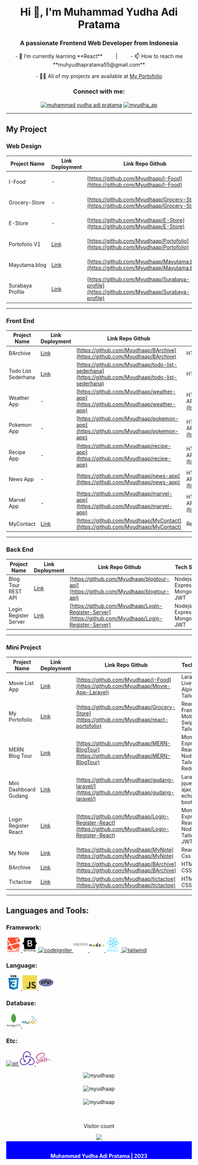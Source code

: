 <h1 align="center">Hi 👋, I'm Muhammad Yudha Adi Pratama</h1>
<h3 align="center">A passionate Frontend Web Developer from Indonesia</h3>

<p align="center">
  <span>- 🌱 I’m currently learning **React**</span> &nbsp;&nbsp;&nbsp;&nbsp;&nbsp;&nbsp;&nbsp; | &nbsp;&nbsp;&nbsp;&nbsp;&nbsp;&nbsp;&nbsp;
  <span>- 📫 How to reach me **muhyudhapratama55@gmail.com**</span>
</p>

<p align="center">
  <span>- 👨‍💻 All of my projects are available at <a target="_blank" href="https://mayutamadev.netlify.app" target="blank">My Portofolio</a></span>  
</p>

<h3 align="center">Connect with me:</h3>
<p align="center">
<a href="https://linkedin.com/in/muhammad yudha adi pratama" target="_blank"><img align="center" src="https://raw.githubusercontent.com/rahuldkjain/github-profile-readme-generator/master/src/images/icons/Social/linked-in-alt.svg" alt="muhammad yudha adi pratama" height="30" width="40" /></a>
<a href="https://instagram.com/myudha_ap" target="_blank"><img align="center" src="https://raw.githubusercontent.com/rahuldkjain/github-profile-readme-generator/master/src/images/icons/Social/instagram.svg" alt="myudha_ap" height="30" width="40" /></a>
</p>

---

## My Project

### Web Design

| Project Name          | Link Deployment                                                 | Link Repo Github                                                | Tech Stack 	                                             	|
| --------------------- | --------------------------------------------------------------- | --------------------------------------------------------------- | ----------------------------------------------------------------- |
| I-Food | - | [https://github.com/Myudhaap/I-Food](https://github.com/Myudhaap/I-Food)          | HTML, CSS, JS |
| Grocery-Store | - | [https://github.com/Myudhaap/Grocery-Store](https://github.com/Myudhaap/Grocery-Store) | HTML, CSS, JS |
| E-Store | - | [https://github.com/Myudhaap/E-Store](https://github.com/Myudhaap/E-Store) | HTML, CSS, JS |
| Portofolio V1 | [Link](https://myudhaap.github.io/Portofolio/) | [https://github.com/Myudhaap/Portofolio](https://github.com/Myudhaap/Portofolio) | HTML, CSS, JS |
| Mayutama.blog | [Link](https://mayutama-blog.netlify.app) | [https://github.com/Myudhaap/Mayutama.blog](https://github.com/Myudhaap/Mayutama.blog) | HTML, CSS, JS |
| Surabaya Profile | [Link](https://surabaya-profile.netlify.app) | [https://github.com/Myudhaap/Surabaya-profile](https://github.com/Myudhaap/Surabaya-profile) | HTML , CSS, JS |


---

### Front End

| Project Name          | Link Deployment                                                 | Link Repo Github                                                | Tech Stack 	                                             	|
| --------------------- | --------------------------------------------------------------- | --------------------------------------------------------------- | ----------------------------------------------------------------- |
| BArchive | [Link](https://barchive.netlify.app/) | [https://github.com/Myudhaap/BArchive](https://github.com/Myudhaap/BArchive) | HTML, CSS, JS |
| Todo List Sederhana | [Link](https://mayutama-todo.netlify.app) | [https://github.com/Myudhaap/todo-list-sederhana](https://github.com/Myudhaap/todo-list-sederhana) | HTML, CSS, JS |
| Weather App | - | [https://github.com/Myudhaap/weather-app](https://github.com/Myudhaap/weather-app) | HTML, CSS, JS, API([https://api.openweathermap.org/](https://api.openweathermap.org/)) |
| Pokemon App | - | [https://github.com/Myudhaap/pokemon-app](https://github.com/Myudhaap/pokemon-app) | HTML, CSS, JS, API([https://pokeapi.co](https://pokeapi.co)) |
| Recipe App | - | [https://github.com/Myudhaap/recipe-app](https://github.com/Myudhaap/recipe-app) | HTML, CSS, JS, API([https://www.themealdb.com](https://www.themealdb.com)) |
| News App | - | [https://github.com/Myudhaap/news-app](https://github.com/Myudhaap/news-app) | HTML, CSS, JS, API([https://newsapi.org/](https://newsapi.org/)) |
| Marvel App | - | [https://github.com/Myudhaap/marvel-app](https://github.com/Myudhaap/marvel-app) | HTML, CSS, JS, API([http://gateway.marvel.com](http://gateway.marvel.com))
| MyContact | [Link](https://mayutama-contact.netlify.app) | [https://github.com/Myudhaap/MyContact](https://github.com/Myudhaap/MyContact) | React, CSS |


---

### Back End

| Project Name          | Link Deployment                                                 | Link Repo Github                                                | Tech Stack 	                                             	|
| --------------------- | --------------------------------------------------------------- | --------------------------------------------------------------- | ----------------------------------------------------------------- |
| Blog Tour REST API | [Link](https://blogtour-api.up.railway.app/) | [https://github.com/Myudhaap/blogtour-api](https://github.com/Myudhaap/blogtour-api) | Nodejs, Expressjs, MongooDB, JWT |
| Login Register Server | [Link](https://login-register-server-production.up.railway.app/) | [https://github.com/Myudhaap/Login-Register-Server](https://github.com/Myudhaap/Login-Register-Server) | Nodejs, Expressjs, MongooDB, JWT |


---

### Mini Project

| Project Name          | Link Deployment                                                 | Link Repo Github                                                | Tech Stack 	                                             	|
| --------------------- | --------------------------------------------------------------- | --------------------------------------------------------------- | ----------------------------------------------------------------- |
| Movie List App | [Link](https://mayutama.000webhostapp.com/) | [https://github.com/Myudhaap/I-Food](https://github.com/Myudhaap/Movie-App-Laravel) | Laravel, Livewire, Alpinejs, Tailwind |
| My Portofolio | [Link](https://mayutamadev.netlify.app/) | [https://github.com/Myudhaap/Grocery-Store](https://github.com/Myudhaap/react-portofolio) | Reactjs, Framer Motion, Swiperjs, Tailwind |
| MERN Blog Tour | [Link](https://blog-tour.netlify.app/) | [https://github.com/Myudhaap/MERN-BlogTour](https://github.com/Myudhaap/MERN-BlogTour) | MongooDB, Expressjs, Reactjs, Nodejs, Tailwind, Redux |
| Mini Dashboard Gudang | [Link](https://mini-dashboard-gudang.000webhostapp.com/) | [https://github.com/Myudhaap/gudang-laravel/](https://github.com/Myudhaap/gudang-laravel/) | Laravel, jquery, ajax, echartjs, bootstrap |
| Login Register React | [Link](https://mayutama-auth.netlify.app/profile) | [https://github.com/Myudhaap/Login-Register-React](https://github.com/Myudhaap/Login-Register-React) | MongooDB, ExpressJs, React, NodeJs, Tailwind, JWT |
| My Note | [Link](https://mayutama-mynote.netlify.app) | [https://github.com/Myudhaap/MyNote](https://github.com/Myudhaap/MyNote) | ReactJs, Css |
| BArchive | [Link](https://barchive.netlify.app/) | [https://github.com/Myudhaap/BArchive](https://github.com/Myudhaap/BArchive) | HTML, CSS, JS |
| Tictactoe | [Link](https://mayutama-dev-game-tictactoe.netlify.app) | [https://github.com/Myudhaap/tictactoe](https://github.com/Myudhaap/tictactoe) | HTML, CSS, JS |

---

<h2 align="left">Languages and Tools:</h3>

### Framework:

<p align="left">
  <a href="https://laravel.com/" target="_blank" rel="noreferrer"> <img src="https://raw.githubusercontent.com/devicons/devicon/master/icons/laravel/laravel-plain-wordmark.svg" alt="laravel" width="40" height="40"/> </a> 
  <a href="https://getbootstrap.com" target="_blank" rel="noreferrer"> <img src="https://raw.githubusercontent.com/devicons/devicon/master/icons/bootstrap/bootstrap-plain-wordmark.svg" alt="bootstrap" width="40" height="40"/> </a> 
  <a href="https://codeigniter.com" target="_blank" rel="noreferrer"> <img src="https://cdn.worldvectorlogo.com/logos/codeigniter.svg" alt="codeigniter" width="40" height="40"/> </a> 
  <a href="https://expressjs.com" target="_blank" rel="noreferrer"> <img src="https://raw.githubusercontent.com/devicons/devicon/master/icons/express/express-original-wordmark.svg" alt="express" width="40" height="40"/> </a>
  <a href="https://nodejs.org" target="_blank" rel="noreferrer"> <img src="https://raw.githubusercontent.com/devicons/devicon/master/icons/nodejs/nodejs-original-wordmark.svg" alt="nodejs" width="40" height="40"/> </a> 
  <a href="https://reactjs.org/" target="_blank" rel="noreferrer"> <img src="https://raw.githubusercontent.com/devicons/devicon/master/icons/react/react-original-wordmark.svg" alt="react" width="40" height="40"/> </a> 
  <a href="https://tailwindcss.com/" target="_blank" rel="noreferrer"> <img src="https://www.vectorlogo.zone/logos/tailwindcss/tailwindcss-icon.svg" alt="tailwind" width="40" height="40"/> </a> 
</p>

### Language:

<p align="left">
  <a href="https://www.w3schools.com/css/" target="_blank" rel="noreferrer"> <img src="https://raw.githubusercontent.com/devicons/devicon/master/icons/css3/css3-original-wordmark.svg" alt="css3" width="40" height="40"/> </a> 
  <a href="https://developer.mozilla.org/en-US/docs/Web/JavaScript" target="_blank" rel="noreferrer"> <img src="https://raw.githubusercontent.com/devicons/devicon/master/icons/javascript/javascript-original.svg" alt="javascript" width="40" height="40"/> </a> 
  <a href="https://www.php.net" target="_blank" rel="noreferrer"> <img src="https://raw.githubusercontent.com/devicons/devicon/master/icons/php/php-original.svg" alt="php" width="40" height="40"/> </a> 
  
</p>

### Database:

<p align="left">
  <a href="https://www.mongodb.com/" target="_blank" rel="noreferrer"> <img src="https://raw.githubusercontent.com/devicons/devicon/master/icons/mongodb/mongodb-original-wordmark.svg" alt="mongodb" width="40" height="40"/> </a> 
  <a href="https://www.mysql.com/" target="_blank" rel="noreferrer"> <img src="https://raw.githubusercontent.com/devicons/devicon/master/icons/mysql/mysql-original-wordmark.svg" alt="mysql" width="40" height="40"/> </a> 
  
</p>

### Etc:

<p align="left">
  <a href="https://git-scm.com/" target="_blank" rel="noreferrer"> <img src="https://www.vectorlogo.zone/logos/git-scm/git-scm-icon.svg" alt="git" width="40" height="40"/> </a> 
  <a href="https://redux.js.org" target="_blank" rel="noreferrer"> <img src="https://raw.githubusercontent.com/devicons/devicon/master/icons/redux/redux-original.svg" alt="redux" width="40" height="40"/> </a> 
  <a href="https://sass-lang.com" target="_blank" rel="noreferrer"> <img src="https://raw.githubusercontent.com/devicons/devicon/master/icons/sass/sass-original.svg" alt="sass" width="40" height="40"/> </a> 
  
</p>

<div align="center">
  
<img align="center" src="https://github-readme-stats.vercel.app/api/top-langs?username=myudhaap&show_icons=true&locale=en&layout=compact" alt="myudhaap" />

</div>
</br>

<div align="center">
<img align="center" src="https://github-readme-stats.vercel.app/api?username=myudhaap&show_icons=true&locale=en" alt="myudhaap" />
</div>
</br>

<div align="center">
<img align="center" src="https://github-readme-streak-stats.herokuapp.com/?user=myudhaap&" alt="myudhaap" />
</div>
</br>


<div align="center"> 
	<br/>
	<p>Visitor count</p>
	<a href="https://github.com/myudhaap">
  	<img src="https://profile-counter.glitch.me/myudhaap/count.svg" />
	</a>
</div>

<div align="center" style="color: white; background-color: blue; font-weight: bold;" > 
	<br/>
	<p>Muhammad Yudha Adi Pratama | 2023</p>
</div>
